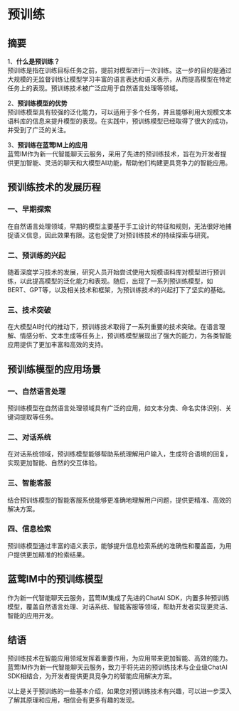 # 预训练

## 摘要
1、**什么是预训练？**  
预训练是指在训练目标任务之前，提前对模型进行一次训练。这一步的目的是通过大规模的无监督训练让模型学习丰富的语言表达和语义表示，从而提高模型在特定任务上的表现。预训练技术被广泛应用于自然语言处理等领域。

2、**预训练模型的优势**  
预训练模型具有较强的泛化能力，可以适用于多个任务，并且能够利用大规模文本语料库的信息来提升模型的表现。在实践中，预训练模型已经取得了很大的成功，并受到了广泛的关注。

3、**预训练在蓝莺IM上的应用**  
蓝莺IM作为新一代智能聊天云服务，采用了先进的预训练技术，旨在为开发者提供更加智能、灵活的聊天和大模型AI功能，帮助他们构建更具竞争力的智能应用。

## 预训练技术的发展历程
### 一、早期探索
在自然语言处理领域，早期的模型主要基于手工设计的特征和规则，无法很好地捕捉语义信息，因此效果有限。这也促使了对预训练技术的持续探索与研究。

### 二、预训练的兴起
随着深度学习技术的发展，研究人员开始尝试使用大规模语料库对模型进行预训练，以此提高模型的泛化能力和表现。随后，出现了一系列预训练模型，如BERT、GPT等，以及相关技术和框架，为预训练技术的兴起打下了坚实的基础。

### 三、技术突破
在大模型AI时代的推动下，预训练技术取得了一系列重要的技术突破。在语言理解、情感分析、文本生成等任务上，预训练模型展现出了强大的能力，为各类智能应用提供了更加丰富和高效的支持。

## 预训练模型的应用场景
### 一、自然语言处理
预训练模型在自然语言处理领域具有广泛的应用，如文本分类、命名实体识别、关键词提取等任务。

### 二、对话系统
在对话系统领域，预训练模型能够帮助系统理解用户输入，生成符合语境的回复，实现更加智能、自然的交互体验。

### 三、智能客服
结合预训练模型的智能客服系统能够更准确地理解用户问题，提供更精准、高效的解决方案。

### 四、信息检索
预训练模型通过丰富的语义表示，能够提升信息检索系统的准确性和覆盖面，为用户提供更加精准的检索结果。

## 蓝莺IM中的预训练模型
作为新一代智能聊天云服务，蓝莺IM集成了先进的ChatAI SDK，内置多种预训练模型，覆盖自然语言处理、对话系统、智能客服等领域，帮助开发者实现更灵活、智能的应用开发。

## 结语
预训练技术在智能应用领域发挥着重要作用，为应用带来更加智能、高效的能力。蓝莺IM作为新一代智能聊天云服务，致力于将先进的预训练技术与企业级ChatAI SDK相结合，为开发者提供更具竞争力的智能应用解决方案。

以上是关于预训练的一些基本介绍，如果您对预训练技术有兴趣，可以进一步深入了解其原理和应用，相信会有更多有趣的发现。